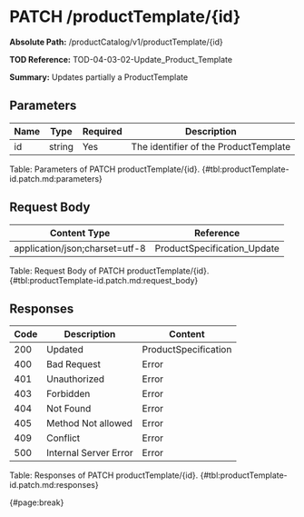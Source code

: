 <!--
    ATTENTION: This file was generated via gradle!
               Do NOT manually edit this file! Any such changes will be overwritten!
-->

# PATCH /productTemplate/{id}

**Absolute Path:** /productCatalog/v1/productTemplate/{id}

**TOD Reference:** TOD-04-03-02-Update_Product_Template

**Summary:** Updates partially a ProductTemplate

## Parameters

| Name | Type | Required | Description |
| ------ | ------ | --- | ------------ |
| id | string | Yes | The identifier of the ProductTemplate |

Table: Parameters of PATCH productTemplate/{id}. {#tbl:productTemplate-id.patch.md:parameters}

## Request Body

| Content Type | Reference |
|--------------|-----------|
| application/json;charset=utf-8 | ProductSpecification_Update |

Table: Request Body of PATCH productTemplate/{id}. {#tbl:productTemplate-id.patch.md:request_body}

## Responses

| Code | Description | Content |
|------|-------------|---------|
| 200 | Updated | ProductSpecification |
| 400 | Bad Request | Error |
| 401 | Unauthorized | Error |
| 403 | Forbidden | Error |
| 404 | Not Found | Error |
| 405 | Method Not allowed | Error |
| 409 | Conflict | Error |
| 500 | Internal Server Error | Error |

Table: Responses of PATCH productTemplate/{id}. {#tbl:productTemplate-id.patch.md:responses}

{#page:break}
